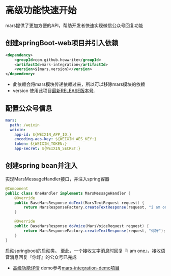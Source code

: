 # 高级功能快速开始
mars提供了更加方便的API，帮助开发者快速实现微信公众号回复功能

## 创建springBoot-web项目并引入依赖
```xml
<dependency>
    <groupId>com.github.howwrite</groupId>
    <artifactId>mars-integration</artifactId>
    <version>${mars.version}</version>
</dependency>
```
+ 此依赖会将mars模块传递依赖过来，所以可以移除mars模块的依赖
+ version 使用此项目[最新RELEASE版本号](../pom.xml).

## 配置公众号信息
```yaml
mars:
  path: /weixin
  weixin:
    app-id: ${WEIXIN_APP_ID:}
    encoding-aes-key: ${WEIXIN_AES_KEY:}
    token: ${WEIXIN_TOKEN:}
    app-secret: ${WEIXIN_SECRET:}
```

## 创建spring bean并注入
实现MarsMessageHandler接口，并注入spring容器
```java
@Component
public class OneHandler implements MarsMessageHandler {
    @Override
    public BaseMarsResponse doText(MarsTextRequest request) {
        return MarsResponseFactory.createTextResponse(request, "i am one");
    }

    @Override
    public BaseMarsResponse doVoice(MarsVoiceRequest request) {
        return MarsResponseFactory.createTextResponse(request, "你好");
    }
}
```
启动springboot的启动类。 至此，一个接收文字消息时回复『i am one』，接收语音消息回复『你好』的公众号已完成

+ [高级功能详情](integration-detail.md)
demo参考[mars-integration-demo项目](../mars-integration-demo/src/main)